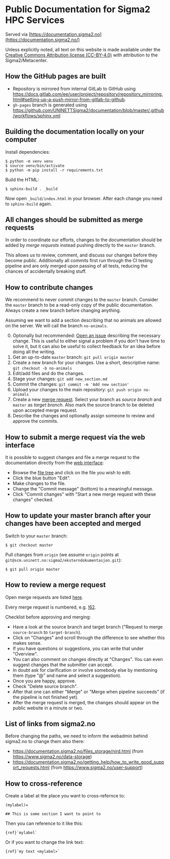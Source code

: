 # Public Documentation for Sigma2 HPC Services

Served via [https://documentation.sigma2.no](https://documentation.sigma2.no/)

Unless explicitly noted, all text on this website is made available under the
[Creative Commons Attribution license (CC-BY-4.0)](https://creativecommons.org/licenses/by/4.0/)
with attribution to the Sigma2/Metacenter.


## How the GitHub pages are built

- Repository is mirrored from internal GitLab to GitHub using https://docs.gitlab.com/ee/user/project/repository/repository_mirroring.html#setting-up-a-push-mirror-from-gitlab-to-github.
- `gh-pages` branch is generated using https://github.com/UNINETTSigma2/documentation/blob/master/.github/workflows/sphinx.yml


## Building the documentation locally on your computer

Install dependencies:
```
$ python -m venv venv
$ source venv/bin/activate
$ python -m pip install -r requirements.txt
```

Build the HTML:
```
$ sphinx-build . _build
```

Now open `_build/index.html` in your browser. After each change
you need to `sphinx-build` again.


## All changes should be submitted as merge requests

In order to coordinate our efforts, changes to the documentation should be
added by _merge requests_ instead pushing directly to the `master` branch.

This allows us to review, comment, and discuss our changes before they become public.
Additionally all commits first run through the CI testing pipeline
and are only merged upon passing of all tests, reducing the chances of
accidentally breaking stuff.


## How to contribute changes

We recommend to never commit changes to the `master` branch. Consider the `master` branch
to be a read-only copy of the public documentation. Always create a new branch before changing
anything.

Assuming we want to add a section describing that no animals are allowed on the server.
We will call the branch `no-animals`.

0. Optionally but recommended: [Open an issue](https://scm.uninett.no/sigma2/eksterndokumentasjon/issues)
   describing the necessary change. This is useful to either signal a problem if you don't have time to solve it,
   but it can also be useful to collect feedback for an idea before doing all the writing.
1. Get an up-to-date `master` branch: `git pull origin master`
2. Create a new branch for your changes. Use a short, descriptive name: `git checkout -b no-animals`
3. Edit/add files and do the changes.
4. Stage your changes: `git add new_section.md`
5. Commit the changes: `git commit -m 'Add new section'`
6. Upload your changes to the main repository: `git push origin no-animals`
7. Create a new [merge request](https://scm.uninett.no/sigma2/eksterndokumentasjon/-/merge_requests).
   Select your branch as _source branch_ and `master` as _target branch_. Also mark the source
   branch to be deleted upon accepted merge request.
8. Describe the changes and optionally assign someone to review and approve the commits.


## How to submit a merge request via the web interface

It is possible to suggest changes and file a merge request to the documentation directly from
the [web interface](https://scm.uninett.no/sigma2/eksterndokumentasjon):

- Browse the [file tree](https://scm.uninett.no/sigma2/eksterndokumentasjon/-/tree/master)
  and click on the file you wish to edit.
- Click the blue button "Edit".
- Make changes to the file.
- Change the "Commit message" (bottom) to a meaningful message.
- Click "Commit changes" with "Start a new merge request with these changes" checked.


## How to update your master branch after your changes have been accepted and merged

Switch to your `master` branch:
```
$ git checkout master
```

Pull changes from `origin`
(we assume `origin` points at `git@scm.uninett.no:sigma2/eksterndokumentasjon.git`):
```
$ git pull origin master
```


## How to review a merge request

Open merge requests are listed [here](https://scm.uninett.no/sigma2/eksterndokumentasjon/-/merge_requests).

Every merge request is numbered, e.g. [!62](https://scm.uninett.no/sigma2/eksterndokumentasjon/-/merge_requests/62).

Checklist before approving and merging:

- Have a look at the source branch and target branch ("Request to merge
  `source-branch` to `target-branch`).
- Click on "Changes" and scroll through the difference to see whether this
  makes sense.
- If you have questions or suggestions, you can write that under "Overview".
- You can also comment on changes directly at "Changes". You can even suggest
  changes that the submitter can accept.
- In doubt ask for clarification or involve somebody else by mentioning them
  (type "@" and name and select a suggestion).
- Once you are happy, approve.
- Check "Delete source branch".
- After that one can either "Merge" or "Merge when pipeline succeeds" (if the
  pipeline is not finished yet).
- After the merge request is merged, the changes should appear on the public
  website in a minute or two.


## List of links from sigma2.no

Before changing the paths, we need to inform the webadmin behind sigma2.no to
change them also there:

- https://documentation.sigma2.no/files_storage/nird.html (from https://www.sigma2.no/data-storage)
- https://documentation.sigma2.no/getting_help/how_to_write_good_support_requests.html (from https://www.sigma2.no/user-support)


## How to cross-reference

Create a label at the place you want to cross-refernce to:
```
(mylabel)=

## This is some section I want to point to
```

Then you can reference to it like this:
```
{ref}`mylabel`
```

Or if you want to change the link text:
```
{ref}`my text <mylabel>`
```
